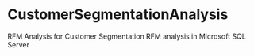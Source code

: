 # CustomerSegmentationAnalysis
RFM Analysis for Customer Segmentation
RFM analysis in Microsoft SQL Server

